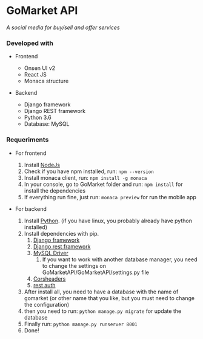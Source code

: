 # GoMarket API

_A social media for buy/sell and offer services_

### Developed with
+ Frontend
    * Onsen UI v2
    * React JS
    * Monaca structure

+ Backend
    * Django framework
    * Django REST framework
    * Python 3.6
    * Database: MySQL

### Requeriments
+ For frontend
    1. Install [NodeJs](https://nodejs.org/es/download/)
    2. Check if you have npm installed, run: ```npm --version```
    3. Install monaca client, run: ```npm install -g monaca```
    4. In your console, go to GoMarket folder and run: ```npm install``` for install the dependencies
    5. If everything run fine, just run: ```monaca preview``` for run the mobile app

+ For backend
    1. Install [Python](https://www.python.org/). (if you have linux, you probably already have python installed)
    2. Install dependencies with pip.
        1. [Django framework](https://docs.djangoproject.com/en/2.0/topics/install/)
        2. [Django rest framework](http://www.django-rest-framework.org/tutorial/quickstart/)
        3. [MySQL Driver](https://docs.djangoproject.com/en/2.0/ref/databases/)
            1. If you want to work with another database manager, you need to change the settings on GoMarketAPI/GoMarketAPI/settings.py file
        4. [Corsheaders](https://github.com/ottoyiu/django-cors-headers)
        5. [rest auth](http://django-rest-auth.readthedocs.io/en/latest/installation.html)
    3. After install all, you need to have a database with the name of gomarket (or other name that you like, but you must need to change the configuration)
    4. then you need to run: ```python manage.py migrate``` for update the database
    5. Finally run: ```python manage.py runserver 8001``` 
    6. Done!
        